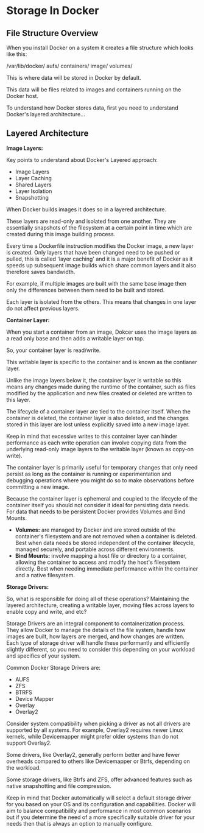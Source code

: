 # Storage In Docker

## File Structure Overview

When you install Docker on a system it creates a file structure which looks like this:

/var/lib/docker/
    aufs/
    containers/
    image/
    volumes/

This is where data will be stored in Docker by default.

This data will be files related to images and containers running on the Docker host.

To understand how Docker stores data, first you need to understand Docker's layered architecture...

## Layered Architecture

__Image Layers:__

Key points to understand about Docker's Layered approach:

- Image Layers
- Layer Caching
- Shared Layers
- Layer Isolation
- Snapshotting

When Docker builds images it does so in a layered architecture.

These layers are read-only and isolated from one another. They are essentially snapshots of the filesystem at a certain point in time which are created during this image building process.

Every time a Dockerfile instruction modifies the Docker image, a new layer is created. Only layers that have been changed need to be pushed or pulled, this is called 'layer caching' and it is a major benefit of Docker as it speeds up subsequent image builds which share common layers and it also therefore saves bandwidth.

For example, if multiple images are built with the same base image then only the differences between them need to be built and stored. 

Each layer is isolated from the others. This means that changes in one layer do not affect previous layers.

__Container Layer:__

When you start a container from an image, Dokcer uses the image layers as a read only base and then adds a writable layer on top.

So, your container layer is read/write.

This writable layer is specific to the container and is known as the contianer layer.

Unlike the image layers below it, the container layer is writable so this means any changes made during the runtime of the container, such as files modified by the application and new files created or deleted are written to this layer.

The lifecycle of a container layer are tied to the container itself. When the container is deleted, the container layer is also deleted, and the changes stored in this layer are lost unless explicitly saved into a new image layer.

Keep in mind that excessive writes to this container layer can hinder performance as each write operation can involve copying data from the underlying read-only image layers to the writable layer (known as copy-on write).

The container layer is primarily useful for temporary changes that only need persist as long as the container is running or experimentation and debugging operations where you might do so to make observations before committing a new image.

Because the container layer is ephemeral and coupled to the lifecycle of the container itself you should not consider it ideal for persisting data needs. For data that needs to be persistent Docker provides Volumes and Bind Mounts.
- __Volumes:__ are managed by Docker and are stored outside of the container's filesystem and are not removed when a container is deleted. Best when data needs be stored independent of the container lifecycle, managed securely, and portable across different environments.
- __Bind Mounts:__ involve mapping a host file or directory to a container, allowing the container to access and modify the host's filesystem directly. Best when needing immediate performance within the container and a native filesystem.

__Storage Drivers:__

So, what is responsible for doing all of these operations? 
Maintaining the layered architecture, creating a writable layer, moving files across layers to enable copy and write, and etc?

Storage Drivers are an integral component to containerization process. They allow Docker to manage the details of the file system, handle how images are built, how layers are merged, and how changes are written. Each type of storage driver will handle these performantly and efficiently slightly different, so you need to consider this depending on your workload and specifics of your system.

Common Docker Storage Drivers are:
- AUFS
- ZFS
- BTRFS
- Device Mapper
- Overlay
- Overlay2

Consider system compatibility when picking a driver as not all drivers are supported by all systems. For example, Overlay2 requires newer Linux kernels, while Devicemapper might prefer older systems than do not support Overlay2.

Some drivers, like Overlay2, generally perform better and have fewer overheads compared to others like Devicemapper or Btrfs, depending on the workload.

Some storage drivers, like Btrfs and ZFS, offer advanced features such as native snapshotting and file compression.

Keep in mind that Docker automatically will select a default storage driver for you based on your OS and its configuration and capabilities. Docker will aim to balance compatibility and performance in most common scenarios but if you determine the need of a more specifically suitable driver for your needs then that is always an option to manually configure.
